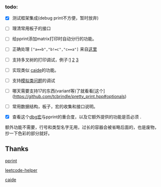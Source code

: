 
### todo: 

- [x] 测试框架集成(debug print不方便，暂时放弃)

- [ ] 理清常用板子的接口

- [ ] 给pprint添加matrix打印时自动分行的功能。

- [ ] 正确处理 `["a==b","b!=c","c==a"]` 来自[这里](https://leetcode-cn.com/problems/satisfiability-of-equality-equations/submissions/)

- [ ] 支持多叉树的打印调试，例子:[1](https://leetcode-cn.com/problems/maximum-depth-of-n-ary-tree/) [2](https://leetcode-cn.com/problems/smallest-missing-genetic-value-in-each-subtree/) [3](https://leetcode-cn.com/problems/longest-path-with-different-adjacent-characters/)
- [ ] 实现类似 [caide](https://github.com/slycelote/caide)的功能。

- [ ] 支持[模拟类问题](https://leetcode.com/problems/dinner-plate-stacks/)的调试

- [ ] 哪天需要支持17的东西(variant等)了就看看[这个] (https://github.com/tcbrindle/pretty_print.hpp#optionals)

- [ ] 常用数据结构，板子，宏的收集和接口说明。

- [x] 查看这个[dbg宏](https://github.com/sharkdp/dbg-macro )与pprint的重合度，以及它额外提供的功能是否必须 .

额外功能不需要，行号和类型名字无用，过长的容器会被省略后面的，也是废物，抄一下色彩的部分就好。

## Thanks
[pprint](https://louisdx.github.io/cxx-prettyprint/)

[leetcode-helper](https://github.com/luckystone60/leetcode-helper)

[caide](https://github.com/slycelote/caide/issues/50)
